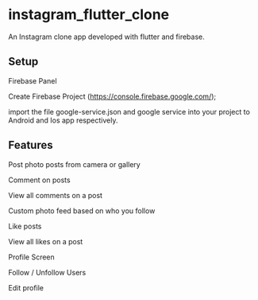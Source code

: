 # instagram_flutter_clone

An Instagram clone app developed with flutter and firebase.

## Setup

Firebase Panel

Create Firebase Project (https://console.firebase.google.com/);

import the file google-service.json and google service into your project to Android and Ios app respectively.

## Features

Post photo posts from camera or gallery

Comment on posts

View all comments on a post

Custom photo feed based on who you follow

Like posts

View all likes on a post

Profile Screen

Follow / Unfollow Users

Edit profile